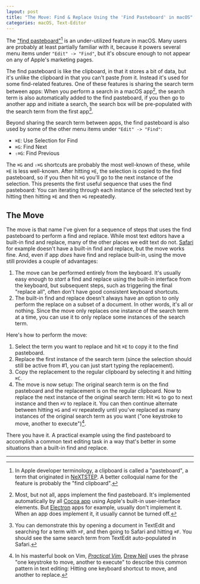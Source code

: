 ```yaml
---
layout: post
title: "The Move: Find & Replace Using the 'Find Pasteboard' in macOS"
categories: macOS, Text-Editor
---
```


The ["find pasteboard"](https://developer.apple.com/documentation/appkit/nstextview/find_panel_search_metadata?language=objc)[^findclipboard] is an under-utilized feature in macOS. Many users are probably at least partially familiar with it, because it powers several menu items under `"Edit" -> "Find"`, but it's obscure enough to not appear on any of Apple's marketing pages.

The find pasteboard is like the clipboard, in that it stores a bit of data, but it's unlike the clipboard in that you can't paste *from* it. Instead it's used for some find-related features. One of these features is sharing the search term between apps: When you perform a search in a macOS app[^pasteboardavailability], the search term is also automatically added to the find pasteboard, if you then go to another app and initiate a search, the search box will be pre-populated with the search term from the first app[^demonstratingfindpasteboard].

Beyond sharing the search term between apps, the find pasteboard is also used by some of the other menu items under `"Edit" -> "Find"`:

- `⌘E`: Use Selection for Find
- `⌘G`: Find Next
- `⇧⌘G`: Find Previous

The `⌘G` and `⇧⌘G` shortcuts are probably the most well-known of these, while `⌘E` is less well-known. After hitting `⌘E`, the selection is copied to the find pasteboard, so if you then hit `⌘G` you'll go to the next instance of the selection. This presents the first useful sequence that uses the find pasteboard: You can iterating through each instance of the selected text by hitting then hitting `⌘E` and then `⌘G` repeatedly.

## The Move

The move is that name I've given for a sequence of steps that uses the find pasteboard to perform a find and replace. While most text editors have a built-in find and replace, many of the other places we edit text do not. [Safari](https://en.wikipedia.org/wiki/Safari_(web_browser)) for example doesn't have a built-in find and replace, but the move works fine. And, even if app *does* have find and replace built-in, using the move still provides a couple of advantages:

1. The move can be performed entirely from the keyboard. It's usually easy enough to *start* a find and replace using the built-in interface from the keyboard, but subsequent steps, such as triggering the final "replace all", often don't have good consistent keyboard shortcuts.
2. The built-in find and replace doesn't always have an option to only perform the replace on a subset of a document. In other words, it's all or nothing. Since the move only replaces one instance of the search term at a time, you can use it to only replace some instances of the search term. 

Here's how to perform the move:

1. Select the term you want to replace and hit `⌘E` to copy it to the find pasteboard.
2. Replace the first instance of the search term (since the selection should still be active from #1, you can just start typing the replacement).
3. Copy the replacement to the regular clipboard by selecting it and hitting `⌘C`.
4. The move is now setup: The original search term is on the find pasteboard and the replacement is on the regular clipboard. Now to replace the next instance of the original search term: Hit `⌘G` to go to next instance and then `⌘V` to replace it. You can then continue alternate between hitting `⌘G` and `⌘V` repeatedly until you've replaced as many instances of the original search term as you want ("one keystroke to move, another to execute")[^onemoveoneexecute].

There you have it. A practical example using the find pasteboard to accomplish a common text editing task in a way that's better in some situations than a built-in find and replace.

* * *

[^findclipboard]: In Apple developer terminology, a clipboard is called a "pasteboard", a term that originated in [NeXTSTEP](https://en.wikipedia.org/wiki/NeXTSTEP). A better colloquial name for the feature is probably the "find clipboard".

[^pasteboardavailability]: Most, but not all, apps implement the find pasteboard. It's implemented automatically by all [Cocoa app](https://en.wikipedia.org/wiki/Cocoa_(API)) using Apple's built-in user-interface elements. But [Electron](https://electronjs.org/) apps for example, usually don't implement it. When an app does implement it, it usually cannot be turned off.

[^demonstratingfindpasteboard]: You can demonstrate this by opening a document in TextEdit and searching for a term with `⌘F`, and then going to Safari and hitting `⌘F`. You should see the same search term from TextEdit auto-populated in Safari.

[^onemoveoneexecute]: In his masterful book on Vim, [*Practical Vim*](https://pragprog.com/book/dnvim2/practical-vim-second-edition), [Drew Neil](https://twitter.com/nelstrom) uses the phrase "one keystroke to move, another to execute" to describe this common pattern in text editing: Hitting one keyboard shortcut to move, and another to replace.

